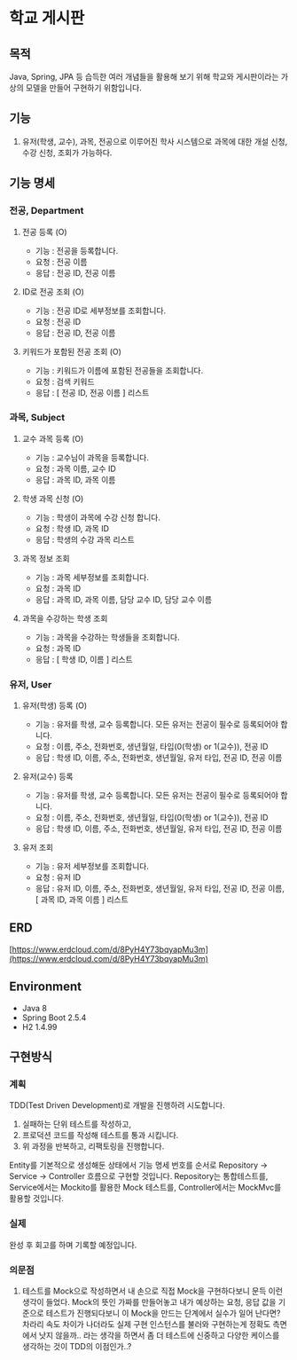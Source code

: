 # 학교 게시판

## 목적
Java, Spring, JPA 등 습득한 여러 개념들을 활용해 보기 위해 학교와 게시판이라는 가상의 모델을 만들어 구현하기 위함입니다.

## 기능
1. 유저(학생, 교수), 과목, 전공으로 이루어진 학사 시스템으로 과목에 대한 개설 신청, 수강 신청, 조회가 가능하다.

## 기능 명세

### 전공, Department

1. 전공 등록 (O)
   * 기능 : 전공을 등록합니다.
   * 요청 : 전공 이름
   * 응답 : 전공 ID, 전공 이름

2. ID로 전공 조회 (O)
   * 기능 : 전공 ID로 세부정보를 조회합니다.
   * 요청 : 전공 ID
   * 응답 : 전공 ID, 전공 이름

3. 키워드가 포함된 전공 조회 (O)
   * 기능 : 키워드가 이름에 포함된 전공들을 조회합니다.
   * 요청 : 검색 키워드
   * 응답 : [ 전공 ID, 전공 이름 ] 리스트

### 과목, Subject

1. 교수 과목 등록 (O)
   * 기능 : 교수님이 과목을 등록합니다.
   * 요청 : 과목 이름, 교수 ID
   * 응답 : 과목 ID, 과목 이름

2. 학생 과목 신청 (O)
   * 기능 : 학생이 과목에 수강 신청 합니다.
   * 요청 : 학생 ID, 과목 ID
   * 응답 : 학생의 수강 과목 리스트

3. 과목 정보 조회
   * 기능 : 과목 세부정보를 조회합니다.
   * 요청 : 과목 ID
   * 응답 : 과목 ID, 과목 이름, 담당 교수 ID, 담당 교수 이름

4. 과목을 수강하는 학생 조회
   * 기능 : 과목을 수강하는 학생들을 조회합니다.
   * 요청 : 과목 ID
   * 응답 : [ 학생 ID, 이름 ] 리스트

### 유저, User

1. 유저(학생) 등록 (O)
   * 기능 : 유저를 학생, 교수 등록합니다. 모든 유저는 전공이 필수로 등록되어야 합니다.
   * 요청 : 이름, 주소, 전화번호, 생년월일, 타입(0(학생) or 1(교수)), 전공 ID
   * 응답 : 학생 ID, 이름, 주소, 전화번호, 생년월일, 유저 타입, 전공 ID, 전공 이름

2. 유저(교수) 등록
   * 기능 : 유저를 학생, 교수 등록합니다. 모든 유저는 전공이 필수로 등록되어야 합니다.
   * 요청 : 이름, 주소, 전화번호, 생년월일, 타입(0(학생) or 1(교수)), 전공 ID
   * 응답 : 학생 ID, 이름, 주소, 전화번호, 생년월일, 유저 타입, 전공 ID, 전공 이름

3. 유저 조회
   * 기능 : 유저 세부정보를 조회합니다.
   * 요청 : 유저 ID
   * 응답 : 유저 ID, 이름, 주소, 전화번호, 생년월일, 유저 타입, 전공 ID, 전공 이름, [ 과목 ID, 과목 이름 ] 리스트

## ERD

[https://www.erdcloud.com/d/8PyH4Y73bqyapMu3m](https://www.erdcloud.com/d/8PyH4Y73bqyapMu3m)

## Environment

* Java 8
* Spring Boot 2.5.4
* H2 1.4.99

## 구현방식

### 계획

TDD(Test Driven Development)로 개발을 진행하려 시도합니다.

1. 실패하는 단위 테스트를 작성하고,
2. 프로덕션 코드를 작성해 테스트를 통과 시킵니다.
3. 위 과정을 반복하고, 리팩토링을 진행합니다.

Entity를 기본적으로 생성해둔 상태에서 기능 명세 번호를 순서로 Repository -> Service -> Controller 흐름으로 구현할 것입니다. Repository는 통합테스트를, Service에서는
Mockito를 활용한 Mock 테스트를, Controller에서는 MockMvc를 활용할 것입니다.

### 실제

완성 후 회고를 하며 기록할 예정입니다.

### 의문점

1. 테스트를 Mock으로 작성하면서 내 손으로 직접 Mock을 구현하다보니 문득 이런 생각이 들었다. Mock의 뜻인 가짜를 만들어놓고 내가 예상하는 요청, 응답 값을 기준으로 테스트가 진행되다보니 이 Mock을
   만드는 단계에서 실수가 일어 난다면?  
   차라리 속도 차이가 나더라도 실제 구현 인스턴스를 불러와 구현하는게 정확도 측면에서 낫지 않을까.. 라는 생각을 하면서 좀 더 테스트에 신중하고 다양한 케이스를 생각하는 것이 TDD의 이점인가..?